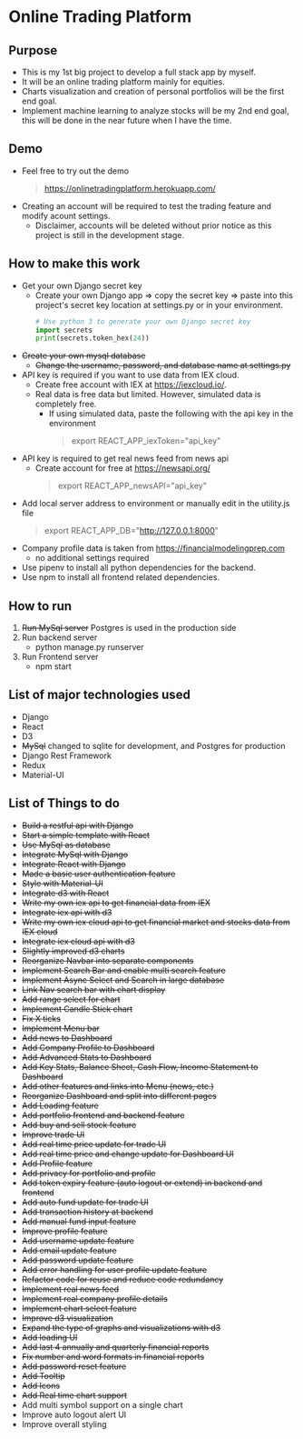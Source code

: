 # Online Trading Platform
## Purpose
* This is my 1st big project to develop a full stack app by myself.
* It will be an online trading platform mainly for equities.
* Charts visualization and creation of personal portfolios will be the first end goal.
* Implement machine learning to analyze stocks will be my 2nd end goal, this will be done in the near future when I have the time.

## Demo
* Feel free to try out the demo
  > https://onlinetradingplatform.herokuapp.com/
* Creating an account will be required to test the trading feature and modify acount settings.
  * Disclaimer, accounts will be deleted without prior notice as this project is still in the development stage.

## How to make this work
* Get your own Django secret key
  * Create your own Django app => copy the secret key => paste into this project's secret key location at settings.py or in your environment.
      ```python
      # Use python 3 to generate your own Django secret key
      import secrets
      print(secrets.token_hex(24))
      ```
* ~~Create your own mysql database~~
  * ~~Change the username, password, and database name at settings.py~~
* API key is required if you want to use data from IEX cloud.
  * Create free account with IEX at https://iexcloud.io/.
  * Real data is free data but limited. However, simulated data is completely free.
    * If using simulated data, paste the following with the api key in the environment
      > export REACT_APP_iexToken="api_key"
* API key is required to get real news feed from news api
  * Create account for free at https://newsapi.org/
    > export REACT_APP_newsAPI="api_key"
* Add local server address to environment or manually edit in the utility.js file
  > export REACT_APP_DB="http://127.0.0.1:8000"
* Company profile data is taken from https://financialmodelingprep.com
  * no additional settings required
* Use pipenv to install all python dependencies for the backend.
* Use npm to install all frontend related dependencies.

## How to run
1. ~~Run MySql server~~ Postgres is used in the production side
2. Run backend server
    * python manage.py runserver
3. Run Frontend server
    * npm start

## List of major technologies used
* Django
* React
* D3
* ~~MySql~~ changed to sqlite for development, and Postgres for production
* Django Rest Framework
* Redux
* Material-UI

## List of Things to do
* ~~Build a restful api with Django~~
* ~~Start a simple template with React~~
* ~~Use MySql as database~~
* ~~Integrate MySql with Django~~
* ~~Integrate React with Django~~
* ~~Made a basic user authentication feature~~
* ~~Style with Material-UI~~
* ~~Integrate d3 with React~~
* ~~Write my own iex api to get financial data from IEX~~
* ~~Integrate iex api with d3~~
* ~~Write my own iex cloud api to get financial market and stocks data from IEX cloud~~
* ~~Integrate iex cloud api with d3~~
* ~~Slightly improved d3 charts~~
* ~~Reorganize Navbar into separate components~~
* ~~Implement Search Bar and enable multi search feature~~
* ~~Implement Async Select and Search in large database~~
* ~~Link Nav search bar with chart display~~
* ~~Add range select for chart~~
* ~~Implement Candle Stick chart~~
* ~~Fix X ticks~~
* ~~Implement Menu bar~~
* ~~Add news to Dashboard~~
* ~~Add Company Profile to Dashboard~~
* ~~Add Advanced Stats to Dashboard~~
* ~~Add Key Stats, Balance Sheet, Cash Flow, Income Statement to Dashboard~~
* ~~Add other features and links into Menu (news, etc.)~~
* ~~Reorganize Dashboard and split into different pages~~
* ~~Add Loading feature~~
* ~~Add portfolio frontend and backend feature~~
* ~~Add buy and sell stock feature~~
* ~~Improve trade UI~~
* ~~Add real time price update for trade UI~~
* ~~Add real time price and change update for Dashboard UI~~
* ~~Add Profile feature~~
* ~~Add privacy for portfolio and profile~~
* ~~Add token expiry feature (auto logout or extend) in backend and frontend~~
* ~~Add auto fund update for trade UI~~
* ~~Add transaction history at backend~~
* ~~Add manual fund input feature~~
* ~~Improve profile feature~~
* ~~Add username update feature~~
* ~~Add email update feature~~
* ~~Add password update feature~~
* ~~Add error handling for user profile update feature~~
* ~~Refactor code for reuse and reduce code redundancy~~
* ~~Implement real news feed~~
* ~~Implement real company profile details~~
* ~~Implement chart select feature~~
* ~~Improve d3 visualization~~
* ~~Expand the type of graphs and visualizations with d3~~
* ~~Add loading UI~~
* ~~Add last 4 annually and quarterly financial reports~~
* ~~Fix number and word formats in financial reports~~
* ~~Add password reset feature~~
* ~~Add Tooltip~~
* ~~Add Icons~~
* ~~Add Real time chart support~~
* Add multi symbol support on a single chart
* Improve auto logout alert UI
* Improve overall styling
